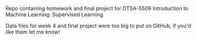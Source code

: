 Repo containing homework and final project for DTSA-5509 Introduction to Machine Learning: Supervised Learning.

Data files for week 4 and final project were too big to put on GitHub, if you'd like them let me know! 
